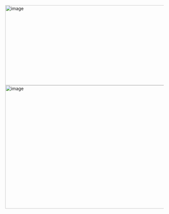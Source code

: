 
<img width="1042" height="255" alt="image" src="https://github.com/user-attachments/assets/82ece86f-3971-4713-838c-54d4f7d4c8ee" />

<img width="1039" height="393" alt="image" src="https://github.com/user-attachments/assets/3c5c3cee-8e28-4def-9994-f9b6efe9626a" />
